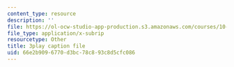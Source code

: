 ```yaml
---
content_type: resource
description: ''
file: https://ol-ocw-studio-app-production.s3.amazonaws.com/courses/10-34-numerical-methods-applied-to-chemical-engineering-fall-2015/66e2b9096770d3bc78c893c8d5cfc086_M19mzHT8JM4.srt
file_type: application/x-subrip
resourcetype: Other
title: 3play caption file
uid: 66e2b909-6770-d3bc-78c8-93c8d5cfc086
---
```

